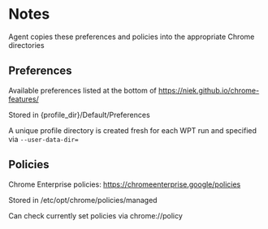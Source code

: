 # Notes

Agent copies these preferences and policies into the appropriate Chrome directories

## Preferences

Available preferences listed at the bottom of https://niek.github.io/chrome-features/

Stored in {profile_dir}/Default/Preferences

A unique profile directory is created fresh for each WPT run and specified via `--user-data-dir=`

## Policies

Chrome Enterprise policies: https://chromeenterprise.google/policies

Stored in /etc/opt/chrome/policies/managed 

Can check currently set policies via chrome://policy

